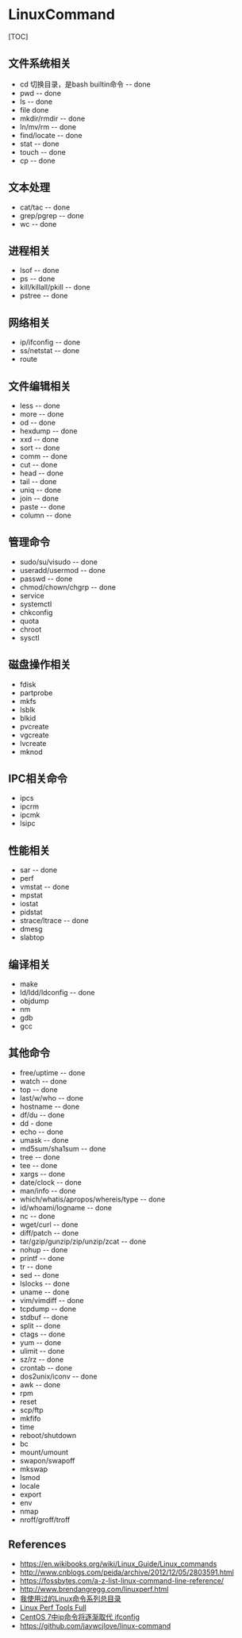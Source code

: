 
# LinuxCommand
 
[TOC]

## 文件系统相关

- cd 切换目录，是bash builtin命令 -- done
- pwd     -- done
- ls      -- done
- file       done 
- mkdir/rmdir   -- done
- ln/mv/rm      -- done
- find/locate   -- done
- stat          -- done
- touch         -- done
- cp        -- done

## 文本处理

- cat/tac     -- done
- grep/pgrep        -- done
- wc -- done

## 进程相关

- lsof   -- done
- ps     -- done
- kill/killall/pkill   -- done
- pstree -- done

## 网络相关

- ip/ifconfig  -- done
- ss/netstat   -- done
- route

## 文件编辑相关

- less -- done
- more -- done
- od   -- done
- hexdump -- done
- xxd  -- done
- sort -- done
- comm -- done
- cut  -- done
- head   -- done
- tail   -- done
- uniq   -- done
- join   -- done
- paste -- done
- column -- done

## 管理命令

- sudo/su/visudo -- done
- useradd/usermod -- done
- passwd  -- done
- chmod/chown/chgrp   -- done
- service
- systemctl
- chkconfig
- quota
- chroot
- sysctl

## 磁盘操作相关

- fdisk
- partprobe
- mkfs
- lsblk
- blkid
- pvcreate
- vgcreate
- lvcreate
- mknod

## IPC相关命令

- ipcs
- ipcrm
- ipcmk
- lsipc

## 性能相关

- sar -- done
- perf
- vmstat -- done
- mpstat
- iostat
- pidstat
- strace/ltrace  -- done 
- dmesg
- slabtop

## 编译相关

- make
- ld/ldd/ldconfig -- done
- objdump
- nm
- gdb
- gcc

## 其他命令

- free/uptime -- done
- watch -- done
- top  -- done
- last/w/who -- done
- hostname -- done
- df/du -- done
- dd - done
- echo -- done
- umask -- done
- md5sum/sha1sum  -- done
- tree  -- done
- tee   -- done
- xargs -- done
- date/clock -- done
- man/info -- done
- which/whatis/apropos/whereis/type -- done
- id/whoami/logname -- done
- nc -- done
- wget/curl -- done
- diff/patch -- done
- tar/gzip/gunzip/zip/unzip/zcat -- done
- nohup -- done
- printf -- done
- tr -- done
- sed -- done
- lslocks -- done
- uname -- done
- vim/vimdiff -- done
- tcpdump -- done
- stdbuf  -- done
- split -- done
- ctags -- done
- yum -- done
- ulimit -- done
- sz/rz -- done
- crontab -- done
- dos2unix/iconv -- done
- awk -- done
- rpm
- reset
- scp/ftp
- mkfifo
- time
- reboot/shutdown
- bc
- mount/umount
- swapon/swapoff
- mkswap
- lsmod
- locale
- export
- env
- nmap
- nroff/groff/troff

## References

- https://en.wikibooks.org/wiki/Linux_Guide/Linux_commands
- http://www.cnblogs.com/peida/archive/2012/12/05/2803591.html
- https://fossbytes.com/a-z-list-linux-command-line-reference/
- http://www.brendangregg.com/linuxperf.html
- [我使用过的Linux命令系列总目录](http://codingstandards.iteye.com/blog/786653)
- [Linux Perf Tools Full](http://www.brendangregg.com/Perf/linux_perf_tools_full.png)
- [CentOS 7中ip命令将逐渐取代 ifconfig](https://www.cnblogs.com/liaojie970/p/5753350.html)
- https://github.com/jaywcjlove/linux-command
